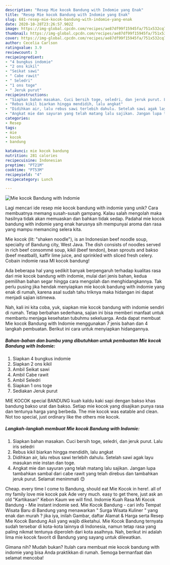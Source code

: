 ```yaml
---
description: "Resep Mie kocok Bandung with Indomie yang Enak"
title: "Resep Mie kocok Bandung with Indomie yang Enak"
slug: 681-resep-mie-kocok-bandung-with-indomie-yang-enak
date: 2020-10-28T23:26:57.902Z
image: https://img-global.cpcdn.com/recipes/ae87df99f15945fa/751x532cq70/mie-kocok-bandung-with-indomie-foto-resep-utama.jpg
thumbnail: https://img-global.cpcdn.com/recipes/ae87df99f15945fa/751x532cq70/mie-kocok-bandung-with-indomie-foto-resep-utama.jpg
cover: https://img-global.cpcdn.com/recipes/ae87df99f15945fa/751x532cq70/mie-kocok-bandung-with-indomie-foto-resep-utama.jpg
author: Cecelia Carlson
ratingvalue: 3.9
reviewcount: 3
recipeingredient:
- "4 bungkus indomie"
- "2 ons kikil"
- "Seikat sawi"
- " Cabe rawit"
- " Seledri"
- "1 ons toge"
- " Jeruk purut"
recipeinstructions:
- "Siapkan bahan masakan. Cuci bersih toge, seledri, dan jeruk purut. Lalu iris seledri"
- "Rebus kikil biarkan hingga mendidih, lalu angkat"
- "Didihkan air, lalu rebus sawi terlebih dahulu. Setelah sawi agak layu masukan mie instan dan toge."
- "Angkat mie dan sayuran yang telah matang lalu sajikan. Jangan lupa tambahkan sambal dari cabe rawit yang telah direbus dan tambahkan jeruk purut. Selamat menimmati 😊"
categories:
- Resep
tags:
- mie
- kocok
- bandung

katakunci: mie kocok bandung 
nutrition: 281 calories
recipecuisine: Indonesian
preptime: "PT21M"
cooktime: "PT53M"
recipeyield: "4"
recipecategory: Lunch

---
```



![Mie kocok Bandung with Indomie](https://img-global.cpcdn.com/recipes/ae87df99f15945fa/751x532cq70/mie-kocok-bandung-with-indomie-foto-resep-utama.jpg)

Lagi mencari ide resep mie kocok bandung with indomie yang unik? Cara membuatnya memang susah-susah gampang. Kalau salah mengolah maka hasilnya tidak akan memuaskan dan bahkan tidak sedap. Padahal mie kocok bandung with indomie yang enak harusnya sih mempunyai aroma dan rasa yang mampu memancing selera kita.

Mie kocok (lit: &#34;shaken noodle&#34;), is an Indonesian beef noodle soup, specialty of Bandung city, West Java. The dish consists of noodles served in rich beef consommé soup, kikil (beef tendon), bean sprouts and bakso (beef meatball), kaffir lime juice, and sprinkled with sliced fresh celery. Cobain indomie rasa MI kocok bandung!

Ada beberapa hal yang sedikit banyak berpengaruh terhadap kualitas rasa dari mie kocok bandung with indomie, mulai dari jenis bahan, kedua pemilihan bahan segar hingga cara mengolah dan menghidangkannya. Tak perlu pusing jika hendak menyiapkan mie kocok bandung with indomie yang enak di rumah, karena asal sudah tahu triknya maka hidangan ini dapat menjadi sajian istimewa.


Nah, kali ini kita coba, yuk, siapkan mie kocok bandung with indomie sendiri di rumah. Tetap berbahan sederhana, sajian ini bisa memberi manfaat untuk membantu menjaga kesehatan tubuhmu sekeluarga. Anda dapat membuat Mie kocok Bandung with Indomie menggunakan 7 jenis bahan dan 4 langkah pembuatan. Berikut ini cara untuk menyiapkan hidangannya.

<!--inarticleads1-->

##### Bahan-bahan dan bumbu yang dibutuhkan untuk pembuatan Mie kocok Bandung with Indomie:

1. Siapkan 4 bungkus indomie
1. Siapkan 2 ons kikil
1. Ambil Seikat sawi
1. Ambil  Cabe rawit
1. Ambil  Seledri
1. Siapkan 1 ons toge
1. Sediakan  Jeruk purut


MIE KOCOK special BANDUNG kuah kaldu kaki sapi dengan bakso khas bandung bakso urat dan bakso. Setiap mie kocok yang disajikan punya rasa dan tentunya harga yang berbeda. The mie kocok was eatable and clean. Not too special, just ordinary like the others mie kocok. 

<!--inarticleads2-->

##### Langkah-langkah membuat Mie kocok Bandung with Indomie:

1. Siapkan bahan masakan. Cuci bersih toge, seledri, dan jeruk purut. Lalu iris seledri
1. Rebus kikil biarkan hingga mendidih, lalu angkat
1. Didihkan air, lalu rebus sawi terlebih dahulu. Setelah sawi agak layu masukan mie instan dan toge.
1. Angkat mie dan sayuran yang telah matang lalu sajikan. Jangan lupa tambahkan sambal dari cabe rawit yang telah direbus dan tambahkan jeruk purut. Selamat menimmati 😊


Cheap. every time I come to Bandung, should eat Mie Kocok in here!. all of my family love mie kocok pak Ade very much. easy to get there, just ask an old &#34;Kartikasari&#34; Kebon Kaum we will find. Indomie Kuah Rasa Mi Kocok Bandung - Mie instant indomie sed. Mie Kocok Bandung - cari info Tempat Wisata Baru di Bandung yang menawarkan &#34; Surga Wisata Kuliner &#34; yang enak dan murah ? jika iya, inilah Gambar, daftar Alamat &amp; Harga serta Resep Mie Kocok Bandung Asli yang wajib diketahui. Mie Kocok Bandung ternyata sudah tersebar di kota-kota lainnya di Indonesia, namun tetap rasa yang paling nikmat tentunya diperoleh dari kota asalhnya. Nah, berikut ini adalah lima mie kocok favorit di Bandung yang sayang untuk dilewatkan. 

Gimana nih? Mudah bukan? Itulah cara membuat mie kocok bandung with indomie yang bisa Anda praktikkan di rumah. Semoga bermanfaat dan selamat mencoba!
